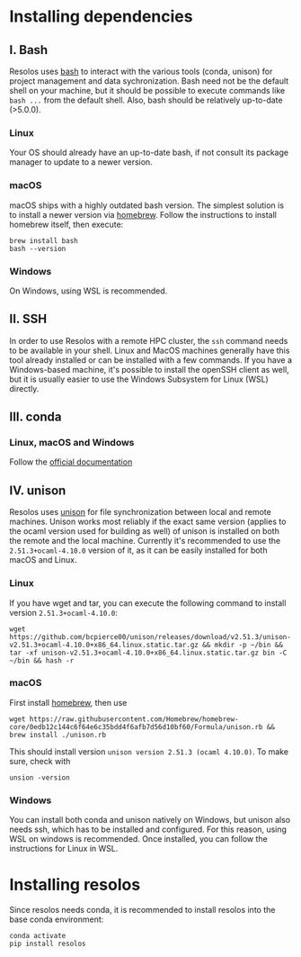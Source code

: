 # Installing dependencies

## I. Bash

Resolos uses [bash](https://www.gnu.org/software/bash/) to interact with the various tools (conda, unison) for project management and data sychronization.
Bash need not be the default shell on your machine, but it should be possible to execute commands like `bash ...` from the default shell.
Also, bash should be relatively up-to-date (>5.0.0).

### Linux

Your OS should already have an up-to-date bash, if not consult its package manager to update to a newer version.

### macOS

macOS ships with a highly outdated bash version. The simplest solution is to install a newer version via [homebrew](https://brew.sh/).
Follow the instructions to install homebrew itself, then execute:

```
brew install bash
bash --version
```

### Windows

On Windows, using WSL is recommended. 

## II. SSH

In order to use Resolos with a remote HPC cluster, the `ssh` command needs to be available in your shell. Linux and MacOS machines
generally have this tool already installed or can be installed with a few commands. If you have a Windows-based machine,
it's possible to install the openSSH client as well, but it is usually easier to use the Windows Subsystem for Linux (WSL) directly.

## III. conda

### Linux, macOS and Windows

Follow the [official documentation](https://docs.conda.io/projects/conda/en/latest/user-guide/install/index.html#regular-installation)


## IV. unison

Resolos uses [unison](https://github.com/bcpierce00/unison) for file synchronization between local and remote machines.
Unison works most reliably if the exact same version (applies to the ocaml version used for building as well) 
of unison is installed on both the remote and the local machine. 
Currently it's recommended to use the `2.51.3+ocaml-4.10.0` version of it, as it can be easily installed for 
both macOS and Linux.

### Linux

If you have wget and tar, you can execute the following command to install version `2.51.3+ocaml-4.10.0`:

```
wget https://github.com/bcpierce00/unison/releases/download/v2.51.3/unison-v2.51.3+ocaml-4.10.0+x86_64.linux.static.tar.gz && mkdir -p ~/bin && tar -xf unison-v2.51.3+ocaml-4.10.0+x86_64.linux.static.tar.gz bin -C ~/bin && hash -r 
```


### macOS

First install [homebrew](https://brew.sh/), then use 

```
wget https://raw.githubusercontent.com/Homebrew/homebrew-core/0edb12c144c6f64e6c35bdd4f6afb7d56d10bf60/Formula/unison.rb && brew install ./unison.rb
```

This should install version `unison version 2.51.3 (ocaml 4.10.0)`. To make sure, check with 

```
unsion -version
```

### Windows

You can install both conda and unison natively on Windows, but unison also needs ssh, which has to be installed and configured.
For this reason, using WSL on windows is recommended. Once installed, you can follow the instructions for Linux in WSL.


# Installing resolos

Since resolos needs conda, it is recommended to install resolos into the base conda environment:

```
conda activate
pip install resolos
```